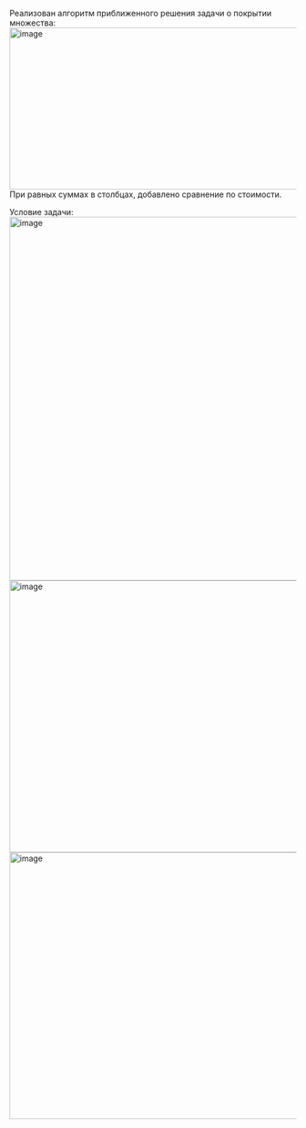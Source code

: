 Реализован алгоритм приближенного решения задачи о покрытии множества:
<img width="908" height="284" alt="image" src="https://github.com/user-attachments/assets/29ab53bd-71ca-43c0-b01a-58de266e2862" />
При равных суммах в столбцах, добавлено сравнение по стоимости.

Условие задачи:
<img width="764" height="638" alt="image" src="https://github.com/user-attachments/assets/db3a48c3-445e-4df6-84ce-b3ccdb0370fc" />
<img width="778" height="477" alt="image" src="https://github.com/user-attachments/assets/8ce55173-720d-4f72-a5fe-8f78f4107517" />
<img width="754" height="468" alt="image" src="https://github.com/user-attachments/assets/b80d8c1a-7189-40c1-86aa-fa6a3704d783" />


